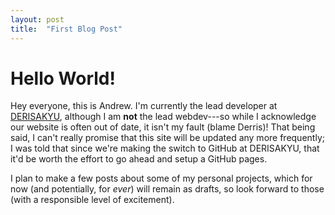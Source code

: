 ```yaml
---
layout: post
title:  "First Blog Post"
---
```


# Hello World!

Hey everyone, this is Andrew. I'm currently the lead developer at [DERISAKYU](https://derisakyu.net/), although I am **not** the lead webdev---so while I acknowledge our website is often out of date, it isn't my fault (blame Derris)! That being said, I can't really promise that this site will be updated any more frequently; I was told that since we're making the switch to GitHub at DERISAKYU, that it'd be worth the effort to go ahead and setup a GitHub pages.

I plan to make a few posts about some of my personal projects, which for now (and potentially, for *ever*) will remain as drafts, so look forward to those (with a responsible level of excitement).
